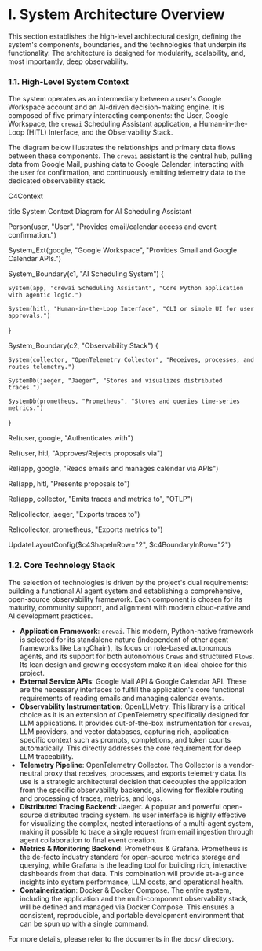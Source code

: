 # **I. System Architecture Overview**

This section establishes the high-level architectural design, defining the system's components, boundaries, and the technologies that underpin its functionality. The architecture is designed for modularity, scalability, and, most importantly, deep observability.

### **1.1. High-Level System Context**

The system operates as an intermediary between a user's Google Workspace account and an AI-driven decision-making engine. It is composed of five primary interacting components: the User, Google Workspace, the `crewai` Scheduling Assistant application, a Human-in-the-Loop (HITL) Interface, and the Observability Stack.

The diagram below illustrates the relationships and primary data flows between these components. The `crewai` assistant is the central hub, pulling data from Google Mail, pushing data to Google Calendar, interacting with the user for confirmation, and continuously emitting telemetry data to the dedicated observability stack.

C4Context

  title System Context Diagram for AI Scheduling Assistant

  Person(user, "User", "Provides email/calendar access and event confirmation.")

  System_Ext(google, "Google Workspace", "Provides Gmail and Google Calendar APIs.")

  System_Boundary(c1, "AI Scheduling System") {

    System(app, "crewai Scheduling Assistant", "Core Python application with agentic logic.")

    System(hitl, "Human-in-the-Loop Interface", "CLI or simple UI for user approvals.")

  }

  System_Boundary(c2, "Observability Stack") {

    System(collector, "OpenTelemetry Collector", "Receives, processes, and routes telemetry.")

    SystemDb(jaeger, "Jaeger", "Stores and visualizes distributed traces.")

    SystemDb(prometheus, "Prometheus", "Stores and queries time-series metrics.")

  }

  Rel(user, google, "Authenticates with")

  Rel(user, hitl, "Approves/Rejects proposals via")

  Rel(app, google, "Reads emails and manages calendar via APIs")

  Rel(app, hitl, "Presents proposals to")

  Rel(app, collector, "Emits traces and metrics to", "OTLP")

  Rel(collector, jaeger, "Exports traces to")

  Rel(collector, prometheus, "Exports metrics to")

  UpdateLayoutConfig($c4ShapeInRow="2", $c4BoundaryInRow="2")

### **1.2. Core Technology Stack**

The selection of technologies is driven by the project's dual requirements: building a functional AI agent system and establishing a comprehensive, open-source observability framework. Each component is chosen for its maturity, community support, and alignment with modern cloud-native and AI development practices.

* **Application Framework**: `crewai`. This modern, Python-native framework is selected for its standalone nature (independent of other agent frameworks like LangChain), its focus on role-based autonomous agents, and its support for both autonomous `Crews` and structured `Flows`. Its lean design and growing ecosystem make it an ideal choice for this project.  
* **External Service APIs**: Google Mail API & Google Calendar API. These are the necessary interfaces to fulfill the application's core functional requirements of reading emails and managing calendar events.  
* **Observability Instrumentation**: OpenLLMetry. This library is a critical choice as it is an extension of OpenTelemetry specifically designed for LLM applications. It provides out-of-the-box instrumentation for `crewai`, LLM providers, and vector databases, capturing rich, application-specific context such as prompts, completions, and token counts automatically. This directly addresses the core requirement for deep LLM traceability.  
* **Telemetry Pipeline**: OpenTelemetry Collector. The Collector is a vendor-neutral proxy that receives, processes, and exports telemetry data. Its use is a strategic architectural decision that decouples the application from the specific observability backends, allowing for flexible routing and processing of traces, metrics, and logs.  
* **Distributed Tracing Backend**: Jaeger. A popular and powerful open-source distributed tracing system. Its user interface is highly effective for visualizing the complex, nested interactions of a multi-agent system, making it possible to trace a single request from email ingestion through agent collaboration to final event creation.  
* **Metrics & Monitoring Backend**: Prometheus & Grafana. Prometheus is the de-facto industry standard for open-source metrics storage and querying, while Grafana is the leading tool for building rich, interactive dashboards from that data. This combination will provide at-a-glance insights into system performance, LLM costs, and operational health.  
* **Containerization**: Docker & Docker Compose. The entire system, including the application and the multi-component observability stack, will be defined and managed via Docker Compose. This ensures a consistent, reproducible, and portable development environment that can be spun up with a single command.

For more details, please refer to the documents in the `docs/` directory.